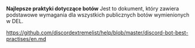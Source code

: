**Najlepsze praktyki dotyczące botów** Jest to dokument, który zawiera podstawowe wymagania dla wszystkich publicznych botów wymienionych w DEL.

<https://github.com/discordextremelist/help/blob/master/discord-bot-best-practises/en.md>